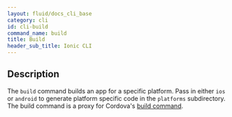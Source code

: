 ```yaml
---
layout: fluid/docs_cli_base
category: cli
id: cli-build
command_name: build
title: Build
header_sub_title: Ionic CLI
---
```


## Description

The `build` command builds an app for a specific platform. Pass in either `ios` or `android` to generate platform specific code in the `platforms` subdirectory. The build command is a proxy for Cordova's [build command](https://cordova.apache.org/docs/en/latest/guide/cli/index.html#link-5).
